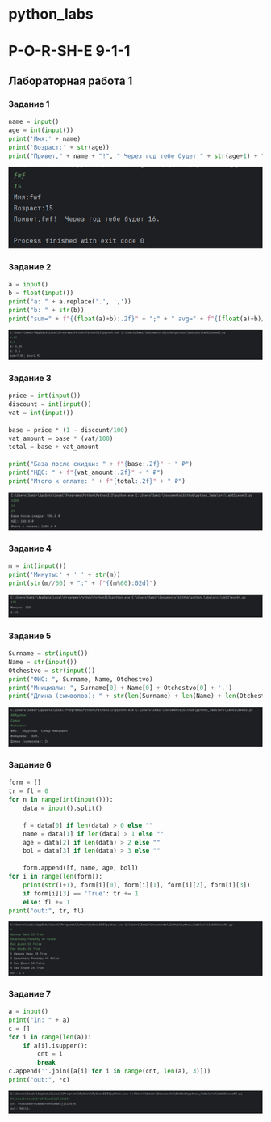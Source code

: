 # python_labs
# P-O-R-SH-E  9-1-1

## Лабораторная работа 1

### Задание 1
```python
name = input()
age = int(input())
print('Имя:' + name)
print('Возраст:' + str(age))
print("Привет," + name + "!", " Через год тебе будет " + str(age+1) + ".")
```
![Картинка 1](./images/lab01/01.png)

### Задание 2
```python
a = input()
b = float(input())
print("a: " + a.replace('.', ','))
print("b: " + str(b))
print("sum=" + f"{(float(a)+b):.2f}" + ";" + " avg=" + f"{(float(a)+b)/2:.2f}")
```
![Картинка 2](./images/lab01/02.png)

### Задание 3
```python
price = int(input())
discount = int(input())
vat = int(input())

base = price * (1 - discount/100)
vat_amount = base * (vat/100)
total = base + vat_amount

print("База после скидки: " + f"{base:.2f}" + " ₽")
print("НДС: " + f"{vat_amount:.2f}" + " ₽")
print("Итого к оплате: " + f"{total:.2f}" + " ₽")
```
![Картинка 3](./images/lab01/03.png)

### Задание 4
```python
m = int(input())
print('Минуты:' + ' ' + str(m))
print(str(m//60) + ":" + f"{(m%60):02d}")
```
![Картинка 4](./images/lab01/04.png)

### Задание 5
```python
Surname = str(input())
Name = str(input())
Otchestvo = str(input())
print("ФИО: ", Surname, Name, Otchestvo)
print("Инициалы: ", Surname[0] + Name[0] + Otchestvo[0] + '.')
print("Длина (символов): " + str(len(Surname) + len(Name) + len(Otchestvo) + 2))
```
![Картинка 5](./images/lab01/05.png)

### Задание 6
```python
form = []
tr = fl = 0
for n in range(int(input())):
    data = input().split()

    f = data[0] if len(data) > 0 else ""
    name = data[1] if len(data) > 1 else ""
    age = data[2] if len(data) > 2 else ""
    bol = data[3] if len(data) > 3 else ""

    form.append([f, name, age, bol])
for i in range(len(form)):
    print(str(i+1), form[i][0], form[i][1], form[i][2], form[i][3])
    if form[i][3] == 'True': tr += 1
    else: fl += 1
print("out:", tr, fl)
```
![Картинка 6](./images/lab01/06.png)

### Задание 7
```python
a = input()
print("in: " + a)
c = []
for i in range(len(a)):
    if a[i].isupper():
        cnt = i
        break
c.append(''.join([a[i] for i in range(cnt, len(a), 3)]))
print("out:", *c)
```
![Картинка 7](./images/lab01/07.png)
